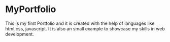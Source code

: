 # MyPortfolio
This is my first Portfolio and it is created with the help of languages like html,css, javascript. It is also an small example to showcase my skills in web development.
